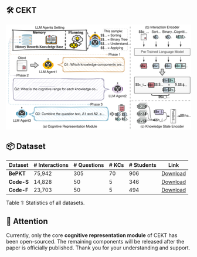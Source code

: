 ## :hammer_and_wrench: CEKT

![The framework and details of CEKT](images/CEKT_framework.svg)


## :package: Dataset
| **Dataset**   | **# Interactions** | **# Questions** | **# KCs** | **# Students** | **Link** |
|---------------|-------------------|-----------------|-----------|---------------|----------|
| **BePKT**     | 75,942            | 305             | 70        | 906           | [Download](https://drive.google.com/drive/folders/1U5u0rw3GT-n71D09DZqkhP1Fb5tlDcTb) |
| **Code-S**    | 14,828            | 50              | 5         | 346           | [Download](https://pslcdatashop.web.cmu.edu/Files?datasetId=3458) |
| **Code-F**    | 23,703            | 50              | 5         | 494           | [Download](https://pslcdatashop.web.cmu.edu/Files?datasetId=3458) |

Table 1: Statistics of all datasets.


## :bell: Attention
Currently, only the core **cognitive representation module** of CEKT has been open-sourced. The remaining components will be released after the paper is officially published. Thank you for your understanding and support.
